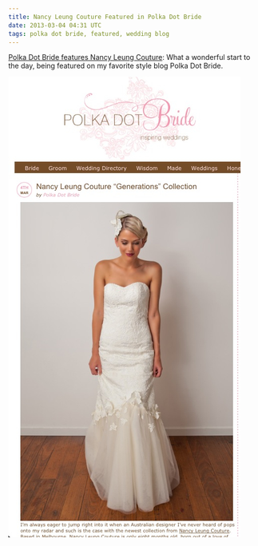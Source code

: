 ```yaml
---
title: Nancy Leung Couture Featured in Polka Dot Bride
date: 2013-03-04 04:31 UTC
tags: polka dot bride, featured, wedding blog
---
```


[Polka Dot Bride features Nancy Leung Couture](http://www.polkadotbride.com/2013/03/nancy-leung-couture/ "Polka Dot Bride features Nancy Leung Couture"): What a wonderful start to the day, being featured on my favorite style blog Polka Dot Bride.

![Polka Dot Bride Feature](2013-03-04-nancy-leung-couture-featured-in-polka-dot-bride/2012-03-05-Nancy-Leung-Polka-Dot-Bride.png "Polka Dot Bride features Nancy Leung Couture")
